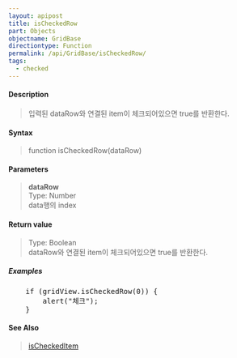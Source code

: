 ```yaml
---
layout: apipost
title: isCheckedRow
part: Objects
objectname: GridBase
directiontype: Function
permalink: /api/GridBase/isCheckedRow/
tags:
  - checked
---
```



#### Description

> 입력된 dataRow와 연결된 item이 체크되어있으면 true를 반환한다.  

#### Syntax

> function isCheckedRow(dataRow)  

#### Parameters

> **dataRow**  
> Type: Number  
> data행의 index  

#### Return value

> Type: Boolean  
> dataRow와 연결된 item이 체크되어있으면 true를 반환한다.  

##### Examples 

<pre class="prettyprint">
    if (gridView.isCheckedRow(0)) {
        alert("체크");
    }
</pre>

#### See Also
> [isCheckedItem](/api/GridBase/isCheckedItem)